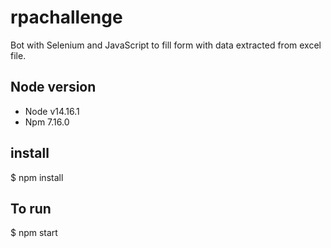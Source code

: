 # rpachallenge

Bot with Selenium and JavaScript to fill form with data extracted from excel file.

## Node version
- Node v14.16.1
- Npm 7.16.0

## install
$ npm install

## To run
$ npm start

